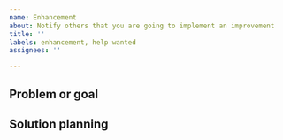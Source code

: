 ```yaml
---
name: Enhancement
about: Notify others that you are going to implement an improvement
title: ''
labels: enhancement, help wanted
assignees: ''

---
```


<!--
This documentation about contributing and local developing may help you:
https://github.com/boholder/puntgun/blob/main/CONTRIBUTING.md
-->

## Problem or goal

<!--What problems you are going to solve or what goals you are going to accomplish-->

## Solution planning

<!--
Describe how you plan to do this, or ask us questions about it.
Perhaps we can provide more relevant knowledge, 
project details and advice to help you do things better when we know what you want to do.
-->
